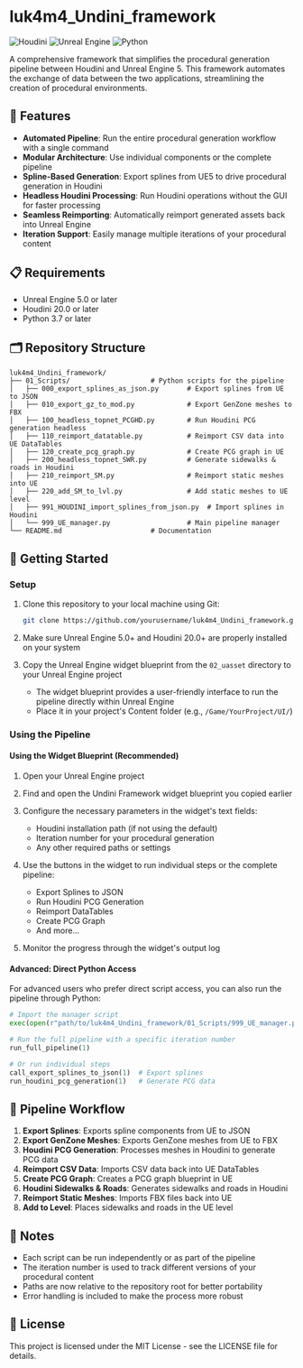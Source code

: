 # luk4m4_Undini_framework

![Houdini](https://img.shields.io/badge/Houdini-20.0+-orange) ![Unreal Engine](https://img.shields.io/badge/Unreal%20Engine-5.0+-blue) ![Python](https://img.shields.io/badge/Python-3.7+-green)

A comprehensive framework that simplifies the procedural generation pipeline between Houdini and Unreal Engine 5. This framework automates the exchange of data between the two applications, streamlining the creation of procedural environments.

## 🌟 Features

- **Automated Pipeline**: Run the entire procedural generation workflow with a single command
- **Modular Architecture**: Use individual components or the complete pipeline
- **Spline-Based Generation**: Export splines from UE5 to drive procedural generation in Houdini
- **Headless Houdini Processing**: Run Houdini operations without the GUI for faster processing
- **Seamless Reimporting**: Automatically reimport generated assets back into Unreal Engine
- **Iteration Support**: Easily manage multiple iterations of your procedural content

## 📋 Requirements

- Unreal Engine 5.0 or later
- Houdini 20.0 or later
- Python 3.7 or later

## 🗂️ Repository Structure

```
luk4m4_Undini_framework/
├── 01_Scripts/                    # Python scripts for the pipeline
│   ├── 000_export_splines_as_json.py       # Export splines from UE to JSON
│   ├── 010_export_gz_to_mod.py             # Export GenZone meshes to FBX
│   ├── 100_headless_topnet_PCGHD.py        # Run Houdini PCG generation headless
│   ├── 110_reimport_datatable.py           # Reimport CSV data into UE DataTables
│   ├── 120_create_pcg_graph.py             # Create PCG graph in UE
│   ├── 200_headless_topnet_SWR.py          # Generate sidewalks & roads in Houdini
│   ├── 210_reimport_SM.py                  # Reimport static meshes into UE
│   ├── 220_add_SM_to_lvl.py                # Add static meshes to UE level
│   ├── 991_HOUDINI_import_splines_from_json.py  # Import splines in Houdini
│   └── 999_UE_manager.py                   # Main pipeline manager
└── README.md                      # Documentation
```

## 🚀 Getting Started

### Setup

1. Clone this repository to your local machine using Git:
   ```bash
   git clone https://github.com/yourusername/luk4m4_Undini_framework.git
   ```

2. Make sure Unreal Engine 5.0+ and Houdini 20.0+ are properly installed on your system

3. Copy the Unreal Engine widget blueprint from the `02_uasset` directory to your Unreal Engine project
   - The widget blueprint provides a user-friendly interface to run the pipeline directly within Unreal Engine
   - Place it in your project's Content folder (e.g., `/Game/YourProject/UI/`)

### Using the Pipeline

#### Using the Widget Blueprint (Recommended)

1. Open your Unreal Engine project

2. Find and open the Undini Framework widget blueprint you copied earlier

3. Configure the necessary parameters in the widget's text fields:
   - Houdini installation path (if not using the default)
   - Iteration number for your procedural generation
   - Any other required paths or settings

4. Use the buttons in the widget to run individual steps or the complete pipeline:
   - Export Splines to JSON
   - Run Houdini PCG Generation
   - Reimport DataTables
   - Create PCG Graph
   - And more...

5. Monitor the progress through the widget's output log

#### Advanced: Direct Python Access

For advanced users who prefer direct script access, you can also run the pipeline through Python:

```python
# Import the manager script
exec(open(r"path/to/luk4m4_Undini_framework/01_Scripts/999_UE_manager.py").read())

# Run the full pipeline with a specific iteration number
run_full_pipeline(1)

# Or run individual steps
call_export_splines_to_json(1)  # Export splines
run_houdini_pcg_generation(1)   # Generate PCG data
```

## 🔄 Pipeline Workflow

1. **Export Splines**: Exports spline components from UE to JSON
2. **Export GenZone Meshes**: Exports GenZone meshes from UE to FBX
3. **Houdini PCG Generation**: Processes meshes in Houdini to generate PCG data
4. **Reimport CSV Data**: Imports CSV data back into UE DataTables
5. **Create PCG Graph**: Creates a PCG graph blueprint in UE
6. **Houdini Sidewalks & Roads**: Generates sidewalks and roads in Houdini
7. **Reimport Static Meshes**: Imports FBX files back into UE
8. **Add to Level**: Places sidewalks and roads in the UE level

## 📝 Notes

- Each script can be run independently or as part of the pipeline
- The iteration number is used to track different versions of your procedural content
- Paths are now relative to the repository root for better portability
- Error handling is included to make the process more robust

## 📄 License

This project is licensed under the MIT License - see the LICENSE file for details.
